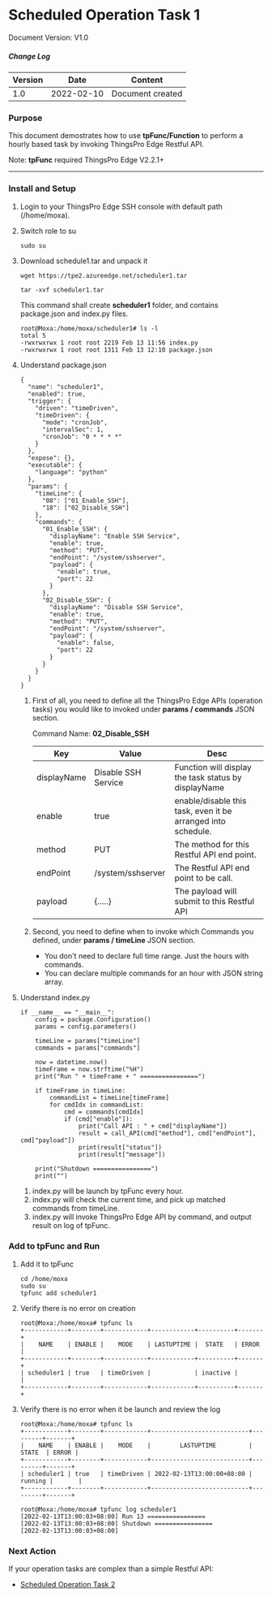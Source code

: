 # Scheduled Operation Task 1

Document Version: V1.0

##### Change Log

| Version | Date       | Content          |
| ------- | ---------- | ---------------- |
| 1.0     | 2022-02-10 | Document created |



### Purpose

This document demostrates how to use **tpFunc/Function** to perform a hourly based task by invoking ThingsPro Edge Restful API.

Note: **tpFunc** required ThingsPro Edge V2.2.1+


------

### Install and Setup

1. Login to your ThingsPro Edge SSH console with default path (/home/moxa).

2. Switch role to su

   ```
   sudo su
   ```

3. Download schedule1.tar and unpack it

   ```
   wget https://tpe2.azureedge.net/scheduler1.tar
   
   tar -xvf scheduler1.tar
   ```

   This command shall create **scheduler1** folder, and contains package.json and index.py files.

   ```
   root@Moxa:/home/moxa/scheduler1# ls -l
   total 5
   -rwxrwxrwx 1 root root 2219 Feb 13 11:56 index.py
   -rwxrwxrwx 1 root root 1311 Feb 13 12:10 package.json
   ```

4. Understand package.json

   ```
   {
     "name": "scheduler1",
     "enabled": true,
     "trigger": {
       "driven": "timeDriven",
       "timeDriven": {
         "mode": "cronJob",
         "intervalSec": 1,
         "cronJob": "0 * * * *"
       }
     },
     "expose": {},
     "executable": {
       "language": "python"
     },
     "params": {
       "timeLine": {      
         "08": ["01_Enable_SSH"],
         "18": ["02_Disable_SSH"]
       },
       "commands": {
         "01_Enable_SSH": {
           "displayName": "Enable SSH Service",
           "enable": true,
           "method": "PUT",
           "endPoint": "/system/sshserver",
           "payload": {
             "enable": true,
             "port": 22
           }
         },
         "02_Disable_SSH": {
           "displayName": "Disable SSH Service",
           "enable": true,
           "method": "PUT",
           "endPoint": "/system/sshserver",
           "payload": {
             "enable": false,
             "port": 22
           }
         }
       }
     }
   }
   ```

   1. First of all, you need to define all the ThingsPro Edge APIs (operation tasks) you would like to invoked under **params / commands** JSON section.

      Command Name: **02_Disable_SSH**

      | Key         | Value               | Desc                                                         |
      | ----------- | ------------------- | ------------------------------------------------------------ |
      | displayName | Disable SSH Service | Function will display the task status by displayName         |
      | enable      | true                | enable/disable this task, even it be arranged into schedule. |
      | method      | PUT                 | The method for this Restful API end point.                   |
      | endPoint    | /system/sshserver   | The Restful API end point to be call.                        |
      | payload     | {.....}             | The payload will submit to this Restful API                  |

   2. Second, you need to define when to invoke which Commands you defined, under **params / timeLine** JSON section.

      - You don't need to declare full time range. Just the hours with commands.
      - You can declare multiple commands for an hour with JSON string array.

5. Understand index.py

   ```
   if __name__ == "__main__":
       config = package.Configuration()
       params = config.parameters()
       
       timeLine = params["timeLine"]
       commands = params["commands"]
       
       now = datetime.now()
       timeFrame = now.strftime("%H")
       print("Run " + timeFrame + " ================")
       
       if timeFrame in timeLine:
           commandList = timeLine[timeFrame]        
           for cmdIdx in commandList:
               cmd = commands[cmdIdx]
               if (cmd["enable"]):
                   print("Call API : " + cmd["displayName"])
                   result = call_API(cmd["method"], cmd["endPoint"], cmd["payload"])
                   print(result["status"])
                   print(result["message"])
       
       print("Shutdown ================")
       print("")
   ```

   1. index.py will be launch by tpFunc every hour.
   2. index.py will check the current time, and pick up matched commands from timeLine.
   3. index.py will invoke ThingsPro Edge API by command, and output result on log of tpFunc.




### Add to tpFunc and Run

1. Add it to tpFunc

   ```
   cd /home/moxa
   sudo su
   tpfunc add scheduler1
   ```

2. Verify there is no error on creation

   ```
   root@Moxa:/home/moxa# tpfunc ls
   +------------+--------+------------+------------+----------+-------+
   |    NAME    | ENABLE |    MODE    | LASTUPTIME |  STATE   | ERROR |
   +------------+--------+------------+------------+----------+-------+
   | scheduler1 | true   | timeDriven |            | inactive |       |
   +------------+--------+------------+------------+----------+-------+
   ```

3. Verify there is no error when it be launch and review the log

   ```
   root@Moxa:/home/moxa# tpfunc ls
   +------------+--------+------------+---------------------------+---------+-------+
   |    NAME    | ENABLE |    MODE    |        LASTUPTIME         |  STATE  | ERROR |
   +------------+--------+------------+---------------------------+---------+-------+
   | scheduler1 | true   | timeDriven | 2022-02-13T13:00:00+08:00 | running |       |
   +------------+--------+------------+---------------------------+---------+-------+
   
   root@Moxa:/home/moxa# tpfunc log scheduler1
   [2022-02-13T13:00:03+08:00] Run 13 ================
   [2022-02-13T13:00:03+08:00] Shutdown ================
   [2022-02-13T13:00:03+08:00]
   ```



### Next Action

If your operation tasks are complex than a simple Restful API:

- <a href="">Scheduled Operation Task 2</a>
